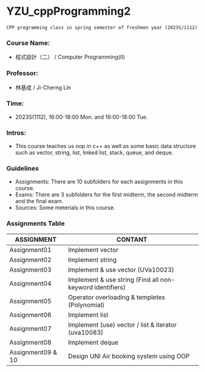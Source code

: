# YZU_cppProgramming2
```
CPP programming class in spring semester of freshmen year (2023S/1112)
```

### Course Name:
- 程式設計（二） / Computer Programming(II)

### Professor:
- 林基成 / Ji-Cherng Lin
  
### Time:
- 2023S(1112), 16:00-18:00 Mon. and 16:00-18:00 Tue.

### Intros:
- This course teaches us oop in c++ as well as some basic data structure such as vector, string, list, linked list, stack, queue, and deque.

### Guidelines
- Assignments: There are 10 subfolders for each assignments in this course.
- Exams: There are 3 subfolders for the first midterm, the second midterm and the final exam.
- Sources: Some meterials in this course.

### Assignments Table  
| ASSIGNMENT | CONTANT |
|--|--|
|Assignment01|Implement vector|
|Assignment02|Implement string|
|Assignment03|Implement & use vector (UVa10023)|
|Assignment04|Implement & use string (Find all non-keyword identifiers)|
|Assignment05|Operator overloading & templetes (Polynomial)|
|Assignment06|Implement list|
|Assignment07|Implement (use) vector / list & iterator (uva10083)|
|Assignment08|Implement deque|
|Assignment09 & 10|Design UNI Air booking system using OOP|
